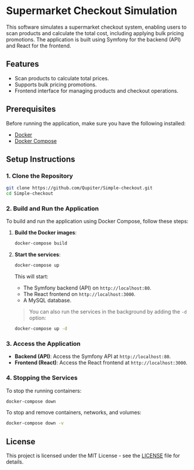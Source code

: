# Supermarket Checkout Simulation

This software simulates a supermarket checkout system, enabling users to scan products and calculate the total cost, including applying bulk pricing promotions. The application is built using Symfony for the backend (API) and React for the frontend.

## Features

- Scan products to calculate total prices.
- Supports bulk pricing promotions.
- Frontend interface for managing products and checkout operations.

## Prerequisites

Before running the application, make sure you have the following installed:

- [Docker](https://www.docker.com/get-started)
- [Docker Compose](https://docs.docker.com/compose/install/)

## Setup Instructions

### 1. Clone the Repository

```bash
git clone https://github.com/Qupiter/Simple-checkout.git
cd Simple-checkout
```

### 2. Build and Run the Application

To build and run the application using Docker Compose, follow these steps:

1. **Build the Docker images**:

   ```bash
   docker-compose build
   ```

2. **Start the services**:

   ```bash
   docker-compose up
   ```

   This will start:
    - The Symfony backend (API) on `http://localhost:80`.
    - The React frontend on `http://localhost:3000`.
    - A MySQL database.

   > You can also run the services in the background by adding the `-d` option:

   ```bash
   docker-compose up -d
   ```

### 3. Access the Application

- **Backend (API)**: Access the Symfony API at `http://localhost:80`.
- **Frontend (React)**: Access the React frontend at `http://localhost:3000`.

### 4. Stopping the Services

To stop the running containers:

```bash
docker-compose down
```

To stop and remove containers, networks, and volumes:

```bash
docker-compose down -v
```

## License

This project is licensed under the MIT License - see the [LICENSE](LICENSE) file for details.

